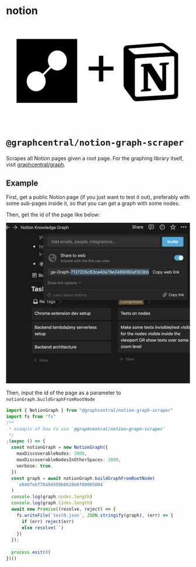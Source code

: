 # notion

![logo.png](./logo.png)

# `@graphcentral/notion-graph-scraper`

Scrapes all Notion pages given a root page. For the graphing library itself, visit [graphcentral/graph](https://github.com/graphcentral/graph).

## Example

First, get a public Notion page (if you just want to test it out), preferably with some sub-pages inside it, so that you can get a graph with some nodes.

Then, get the id of the page like below:

![doc0.png](./doc0.png)

Then, input the id of the page as a parameter to `notionGraph.buildGraphFromRootNode`

```ts
import { NotionGraph } from "@graphcentral/notion-graph-scraper"
import fs from "fs"
/**
 * example of how to use `@graphcentral/notion-graph-scraper`
 */
;(async () => {
  const notionGraph = new NotionGraph({
    maxDiscoverableNodes: 2000,
    maxDiscoverableNodesInOtherSpaces: 2000,
    verbose: true,
  })
  const graph = await notionGraph.buildGraphFromRootNode(
    `e040febf70a94950b8620e6f00005004`
  )
  console.log(graph.nodes.length)
  console.log(graph.links.length)
  await new Promise((resolve, reject) => {
    fs.writeFile(`test0.json`, JSON.stringify(graph), (err) => {
      if (err) reject(err)
      else resolve(``)
    })
  });

  process.exit(0)
})()
```

